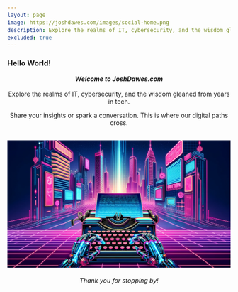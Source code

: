 ```yaml
---
layout: page
image: https://joshdawes.com/images/social-home.png
description: Explore the realms of IT, cybersecurity, and the wisdom gleaned from years in tech.
excluded: true
---
```

<h3>Hello World!</h3>
  
<div align="center">
<strong><i>Welcome to JoshDawes.com</i></strong>
<br>
<br>
Explore the realms of IT, cybersecurity, and the wisdom gleaned from years in tech.

Share your insights or spark a conversation. This is where our digital paths cross.
<br>
<div align="center">
<br>
<img src="/images/home-banner.png"/>
</div>
<br><i>Thank you for stopping by!</i></div>

